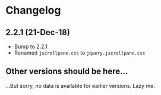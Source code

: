 # Changelog

## 2.2.1 (21-Dec-18)

* Bump to 2.2.1
* Renamed `jscrollpane.css` to `jquery.jscrollpane.css`

## Other versions should be here...

...But sorry, no data is available for earlier versions. Lazy me.
